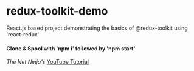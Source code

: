 # redux-toolkit-demo
React.js based project demonstrating the basics of @redux-toolkit using 'react-redux'


#### Clone & Spool with 'npm i' followed by 'npm start'


*The Net Ninja's* [YouTube Tutorial](https://www.youtube.com/watch?v=iBUJVy8phqw&ab_channel=TheNetNinja)
